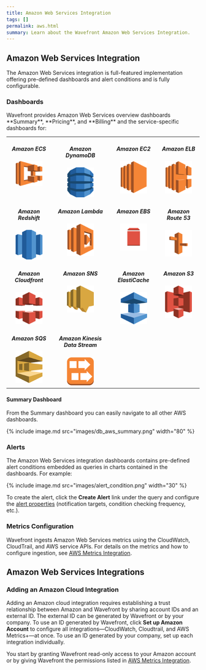 ```yaml
---
title: Amazon Web Services Integration
tags: []
permalink: aws.html
summary: Learn about the Wavefront Amazon Web Services Integration.
---
```

## Amazon Web Services Integration

The Amazon Web Services integration is full-featured implementation offering pre-defined dashboards and alert conditions and is fully configurable.

### Dashboards

<p>Wavefront provides Amazon Web Services overview dashboards **Summary**, **Pricing**, and **Billing** and the service-specific dashboards for:</p>

<table width="100%" style="max-width: 650px; margin-bottom: 20px;">
<tbody>
<tr>
<td style="text-align:center;vertical-align:top;">
<h5>Amazon ECS</h5>
<div><img src="images/aws_ecs.png" alt="Amazon ECS" style="max-width: 70px;"/></div>
</td>
<td style="text-align:center;vertical-align:top;">
<h5>Amazon DynamoDB</h5>
<div><img src="images/aws_dynamodb.png" alt="Amazon DynamoDB" style="max-width: 70px;"/></div>
</td>
<td style="text-align:center;vertical-align:top;">
<h5>Amazon EC2</h5>
<div><img src="images/aws_ec2.png" alt="Amazon EC2" style="max-width: 70px;"/></div>
</td>
<td style="text-align:center;vertical-align:top;">
<h5>Amazon ELB</h5>
<div><img src="images/aws_elb.png" alt="Amazon ELB" style="max-width: 70px;"/></div>
</td>
</tr>
<tr>
<td style="text-align:center;vertical-align:top;">
<h5>Amazon Redshift</h5>
<div><img src="images/aws_redshift.png" alt="Amazon Redshift" style="max-width: 70px;"/></div>
</td>
<td style="text-align:center;vertical-align:top;">
<h5>Amazon Lambda</h5>
<div><img src="images/aws_lambda.png" alt="Amazon Lambda" style="max-width: 70px;"/></div>
</td>
<td style="text-align:center;vertical-align:top;">
<h5>Amazon EBS</h5>
<div><img src="images/amazonebs.svg" alt="Amazon EBS" style="max-width: 70px;"/></div>
</td>
<td style="text-align:center;vertical-align:top;">
<h5>Amazon Route 53</h5>
<div><img src="images/amazonroute53.svg" alt="Amazon Route 53" style="max-width: 70px;"/></div>
</td>
</tr>
<tr>
<td style="text-align:center;vertical-align:top;">
<h5>Amazon Cloudfront</h5>
<div><img src="images/aws_cloudfront.png" alt="Amazon Cloudfront" style="max-width: 70px;"/></div>
</td>
<td style="text-align:center;vertical-align:top;">
<h5>Amazon SNS</h5>
<div><img src="images/Messaging_AmazonSNS.png" alt="Amazon SNS" style="max-width: 70px;"/></div>
</td>
<td style="text-align:center;vertical-align:top;">
<h5>Amazon ElastiCache</h5>
<div><img src="images/aws_elasticache.png" alt="Amazon ElastiCache" style="max-width: 70px;"/></div>
</td>
<td style="text-align:center;vertical-align:top;">
<h5>Amazon S3</h5>
<div><img src="images/storage_amazon_s3.png" alt="Amazon S3" style="max-width: 70px;"/></div>
</td>
</tr>
<tr>
<td style="text-align:center;vertical-align:top;">
<h5>Amazon SQS</h5>
<div><img src="images/aws_sqs.png" alt="Amazon SQS" style="max-width: 70px;"/></div>
</td>  
<td style="text-align:center;vertical-align:top;">
<h5>Amazon Kinesis Data Stream</h5>
<div><img src="images/AmazonKinesisStreams.png" alt="Amazon Kinesis Data Stream" style="max-width: 70px;"/></div>
</td>
</tr>
</tbody>
</table>

#### Summary Dashboard

<p>From the Summary dashboard you can easily navigate to all other AWS dashboards.</p>

{% include image.md src="images/db_aws_summary.png" width="80" %}

### Alerts

The Amazon Web Services integration dashboards contains pre-defined alert conditions embedded as queries in charts contained in the dashboards. For example:

{% include image.md src="images/alert_condition.png" width="30" %}

To create the alert, click the **Create Alert** link under the query and configure the [alert properties](https://docs.wavefront.com/alerts_managing.html#creating-an-alert) (notification targets, condition checking frequency, etc.).

### Metrics Configuration

Wavefront ingests Amazon Web Services metrics using the CloudWatch, CloudTrail, and AWS service APIs. For details on the metrics and how to configure ingestion, see [AWS Metrics Integration](https://docs.wavefront.com/integrations_aws_metrics.html).

## Amazon Web Services Integrations



### Adding an Amazon Cloud Integration

Adding an Amazon cloud integration requires establishing a trust relationship between Amazon and Wavefront by sharing account IDs and an external ID. The external ID can be generated by Wavefront or by your company. To use an ID generated by Wavefront, click **Set up Amazon Account** to configure all integrations&mdash;CloudWatch, Cloudtrail, and AWS Metrics+&mdash;at once. To use an ID generated by your company, set up each integration individually.

You start by granting Wavefront read-only access to your Amazon account or by giving Wavefront the permissions listed in [AWS Metrics Integration](https://docs.wavefront.com/integrations_aws_metrics.html).


